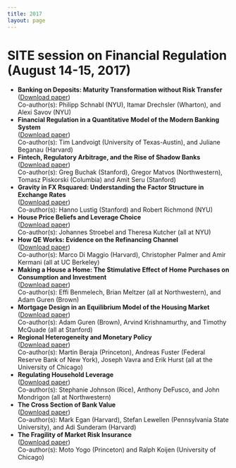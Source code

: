 ```yaml
---
title: 2017
layout: page
---
```


# SITE session on Financial Regulation (August 14-15, 2017)

* **Banking on Deposits: Maturity Transformation without Risk Transfer**\
([Download paper](https://exhibits.stanford.edu/site-archive/catalog/jy440fg7476))\
Co-author(s): Philipp Schnabl (NYU), Itamar Drechsler (Wharton), and Alexi Savov (NYU)
*	**Financial Regulation in a Quantitative Model of the Modern Banking System**\
([Download paper](https://exhibits.stanford.edu/site-archive/catalog/mh815rp2486))\
Co-author(s): Tim Landvoigt (University of Texas-Austin), and Juliane Beganau (Harvard)
*	**Fintech, Regulatory Arbitrage, and the Rise of Shadow Banks**\
([Download paper](https://www.sciencedirect.com/science/article/pii/S0304405X1830237X))\
Co-author(s): Greg Buchak (Stanford), Gregor Matvos (Northwestern), Tomasz Piskorski (Columbia) and Amit Seru (Stanford)
*	**Gravity in FX Rsquared: Understanding the Factor Structure in Exchange Rates**\
([Download paper](https://exhibits.stanford.edu/site-archive/catalog/tp076wn0249))\
Co-author(s): Hanno Lustig (Stanford) and Robert Richmond (NYU)
*	**House Price Beliefs and Leverage Choice**\
([Download paper](https://academic.oup.com/restud/article/86/6/2403/5194341))\
Co-author(s): Johannes Stroebel and Theresa Kutcher (all at NYU)
*	**How QE Works: Evidence on the Refinancing Channel**\
([Download paper](https://exhibits.stanford.edu/site-archive/catalog/dt167nv1059))\
Co-author(s): Marco Di Maggio (Harvard), Christopher Palmer and Amir Kermani (all at UC Berkeley)
*	**Making a House a Home: The Stimulative Effect of Home Purchases on Consumption and Investment**\
([Download paper](https://exhibits.stanford.edu/site-archive/catalog/bh363mk3899))\
Co-author(s): Effi Benmelech, Brian Meltzer (all at Northwestern), and Adam Guren (Brown)
*	**Mortgage Design in an Equilibrium Model of the Housing Market**\
([Download paper](https://exhibits.stanford.edu/site-archive/catalog/xr330dr3856))\
Co-author(s): Adam Guren (Brown), Arvind Krishnamurthy, and Timothy McQuade (all at Stanford)
*	**Regional Heterogeneity and Monetary Policy**\
([Download paper](https://exhibits.stanford.edu/site-archive/catalog/sb021dh7878))\
Co-author(s): Martin Beraja (Princeton), Andreas Fuster (Federal Reserve Bank of New York), Joseph Vavra and Erik Hurst (all at the University of Chicago)
*	**Regulating Household Leverage**\
([Download paper](https://poseidon01.ssrn.com/delivery.php?ID=727098123007095066088078114121018072052025093049028051091115072078022024070110078018029005000115006016107028022110093021108079019007013060013106124069025025001085075025087028007100089071104086023091069005097003018092084004098094114022125004066075098110&EXT=pdf&INDEX=TRUE))\
Co-author(s): Stephanie Johnson (Rice), Anthony DeFusco, and John Mondrigon (all at Northwestern)
*	**The Cross Section of Bank Value**\
([Download paper](https://www.nber.org/system/files/working_papers/w23291/w23291.pdf))\
Co-author(s): Mark Egan (Harvard), Stefan Lewellen (Pennsylvania State University), and Adi Sunderam (Harvard)
* **The Fragility of Market Risk Insurance**\
([Download paper](https://www.nber.org/system/files/working_papers/w24182/w24182.pdf))\
Co-author(s): Moto Yogo (Princeton) and Ralph Koijen (University of Chicago)
